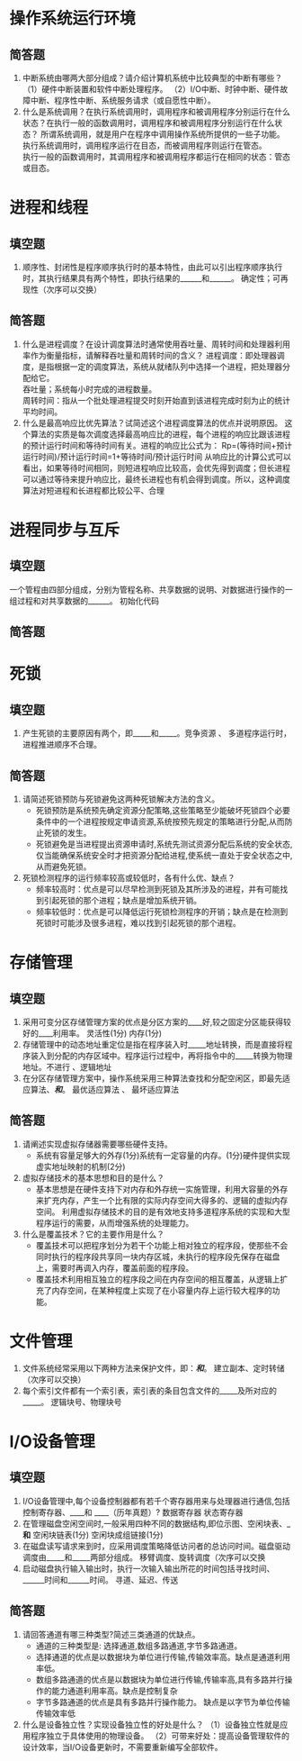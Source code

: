 # 操作系统运行环境
## 简答题
1. 中断系统由哪两大部分组成？请介绍计算机系统中比较典型的中断有哪些？
  （1）硬件中断装置和软件中断处理程序。
  （2）I/O中断、时钟中断、硬件故障中断、程序性中断、系统服务请求（或自愿性中断）。
2. 什么是系统调用？在执行系统调用时，调用程序和被调用程序分别运行在什么状态？在执行一般的函数调用时，调用程序和被调用程序分别运行在什么状态？
   所谓系统调用，就是用户在程序中调用操作系统所提供的一些子功能。  
   执行系统调用时，调用程序运行在目态，而被调用程序则运行在管态。  
   执行一般的函数调用时，其调用程序和被调用程序都运行在相同的状态：管态或目态。
# 进程和线程
## 填空题
1. 顺序性、封闭性是程序顺序执行时的基本特性，由此可以引出程序顺序执行时，其执行结果具有两个特性，即执行结果的______和______。 确定性；可再现性（次序可以交换）
## 简答题
1. 什么是进程调度？在设计调度算法时通常使用吞吐量、周转时间和处理器利用率作为衡量指标，请解释吞吐量和周转时间的含义？
   进程调度：即处理器调度，是指根据一定的调度算法，系统从就绪队列中选择一个进程，把处理器分配给它。  
   吞吐量；系统每小时完成的进程数量。  
   周转时间：指从一个批处理进程提交时刻开始直到该进程完成时刻为止的统计平均时间。
2. 什么是最高响应比优先算法？试简述这个进程调度算法的优点并说明原因。
   这个算法的实质是每次调度选择最高响应比的进程，每个进程的响应比跟该进程的预计运行时间和等待时间有关。进程的响应比公式为： Rp=(等待时间+预计运行时间)/预计运行时间=1+等待时间/预计运行时间
   从响应比的计算公式可以看出，如果等待时间相同，则短进程响应比较高，会优先得到调度；但长进程可以通过等待来提升响应比，最终长进程也有机会得到调度。所以，这种调度算法对短进程和长进程都比较公平、合理
# 进程同步与互斥
## 填空题
一个管程由四部分组成，分别为管程名称、共享数据的说明、对数据进行操作的一组过程和对共享数据的______。  初始化代码
## 简答题

# 死锁 
## 填空题
1. 产生死锁的主要原因有两个，即_____和_____。竞争资源 、 多道程序运行时，进程推进顺序不合理。
   
## 简答题
1. 请简述死锁预防与死锁避免这两种死锁解决方法的含义。
   * 死锁预防是系统预先确定资源分配策略,这些策略至少能破坏死锁四个必要条件中的一个进程按规定申请资源,系统按预先规定的策略进行分配,从而防止死锁的发生。
   * 死锁避免是当进程提出资源申请时,系统先测试资源分配后系统的安全状态,仅当能确保系统安全时才把资源分配给进程,使系统一直处于安全状态之中,从而避免死锁。
2. 死锁检测程序的运行频率较高或较低时，各有什么优、缺点？
   * 频率较高时：优点是可以尽早检测到死锁及其所涉及的进程，并有可能找到引起死锁的那个进程；缺点是增加系统开销。
   * 频率较低时：优点是可以降低运行死锁检测程序的开销；缺点是在检测到死锁时可能涉及很多进程，难以找到引起死锁的那个进程。
# 存储管理
## 填空题
1. 采用可变分区存储管理方案的优点是分区方案的____好,较之固定分区能获得较好的____利用率。 灵活性(1分) 内存(1分)
2. 存储管理中的动态地址重定位是指在程序装入时_____地址转换，而是直接将程序装入到分配的内存区域中。程序运行过程中，再将指令中的_____转换为物理地址。不进行 、逻辑地址
3. 在分区存储管理方案中，操作系统采用三种算法查找和分配空闲区，即最先适应算法、_____和_____。 最优适应算法 、 最坏适应算法
## 简答题
1. 请阐述实现虚拟存储器需要哪些硬件支持。
   * 系统有容量足够大的外存(1分)系统有一定容量的内存。(1分)硬件提供实现虚实地址映射的机制(2分)
2. 虚拟存储技术的基本思想和目的是什么？
   * 基本思想是在硬件支持下对内存和外存统一实施管理，利用大容量的外存来扩充内存，产生一个比有限的实际内存空间大得多的、逻辑的虚拟内存空间。
利用虚拟存储技术的目的是有效地支持多道程序系统的实现和大型程序运行的需要，从而增强系统的处理能力。
2. 什么是覆盖技术？它的主要作用是什么？
   * 覆盖技术可以把程序划分为若干个功能上相对独立的程序段，使那些不会同时执行的程序段共享同一块内存区城，未执行的程序段先保存在磁盘上，需要时再调入内存，覆盖前面的程序段。
   * 覆盖技术利用相互独立的程序段之间在内存空间的相互覆盖，从逻辑上扩充了内存空间，在某种程度上实现了在小容量内存上运行较大程序的功能。
# 文件管理
  1. 文件系统经常采用以下两种方法来保护文件，即：_____和_____。 建立副本、定时转储（次序可以交换）
  2. 每个索引文件都有一个索引表，索引表的条目包含文件的_____及所对应的_____。 逻辑块号、物理块号
# I/O设备管理
## 填空题
1. I/O设备管理中,每个设备控制器都有若千个寄存器用来与处理器进行通信,包括控制寄存器、____和 ____（历年真题）?  数据寄存器 状态寄存器
2. 在管理磁盘空闲空间时,一般采用四种不同的数据结构,即位示图、空闲块表、_____和____ 空闲块链表(1分) 空闲块成组链接(1分)
3. 在磁盘读写请求来到时，应采用调度策略降低访问者的总访问时间。磁盘驱动调度由_____和_____两部分组成。 移臂调度、旋转调度（次序可以交换
4. 启动磁盘执行输入输出时，执行一次输入输出所花的时间包括寻找时间、______时间和______时间。  寻道、延迟、传送
## 简答题
1. 请回答通道有哪三种类型?简述三类通道的优缺点。
   * 通道的三种类型是: 选择通道,数组多路通道,字节多路通道。
   * 选择通道的优点是以数据块为单位进行传输,传输效率高。缺点是通道利用率低。
   * 数组多路通道的优点是以数据块为单位进行传输,传输率高,具有多路并行操作的能力通道利用率高。缺点是控制复杂
   * 字节多路通道的优点是具有多路并行操作能力。 缺点是以字节为单位传输传输效率低
2. 什么是设备独立性？实现设备独立性的好处是什么？
   （1）设备独立性就是应用程序独立于具体使用的物理设备。
   （2）可带来好处：提高设备管理软件的设计效率，当I/O设备更新时，不需要重新编写全部软件。
